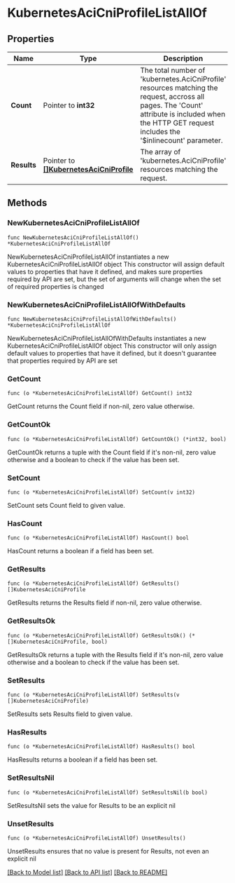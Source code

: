 # KubernetesAciCniProfileListAllOf

## Properties

Name | Type | Description | Notes
------------ | ------------- | ------------- | -------------
**Count** | Pointer to **int32** | The total number of &#39;kubernetes.AciCniProfile&#39; resources matching the request, accross all pages. The &#39;Count&#39; attribute is included when the HTTP GET request includes the &#39;$inlinecount&#39; parameter. | [optional] 
**Results** | Pointer to [**[]KubernetesAciCniProfile**](KubernetesAciCniProfile.md) | The array of &#39;kubernetes.AciCniProfile&#39; resources matching the request. | [optional] 

## Methods

### NewKubernetesAciCniProfileListAllOf

`func NewKubernetesAciCniProfileListAllOf() *KubernetesAciCniProfileListAllOf`

NewKubernetesAciCniProfileListAllOf instantiates a new KubernetesAciCniProfileListAllOf object
This constructor will assign default values to properties that have it defined,
and makes sure properties required by API are set, but the set of arguments
will change when the set of required properties is changed

### NewKubernetesAciCniProfileListAllOfWithDefaults

`func NewKubernetesAciCniProfileListAllOfWithDefaults() *KubernetesAciCniProfileListAllOf`

NewKubernetesAciCniProfileListAllOfWithDefaults instantiates a new KubernetesAciCniProfileListAllOf object
This constructor will only assign default values to properties that have it defined,
but it doesn't guarantee that properties required by API are set

### GetCount

`func (o *KubernetesAciCniProfileListAllOf) GetCount() int32`

GetCount returns the Count field if non-nil, zero value otherwise.

### GetCountOk

`func (o *KubernetesAciCniProfileListAllOf) GetCountOk() (*int32, bool)`

GetCountOk returns a tuple with the Count field if it's non-nil, zero value otherwise
and a boolean to check if the value has been set.

### SetCount

`func (o *KubernetesAciCniProfileListAllOf) SetCount(v int32)`

SetCount sets Count field to given value.

### HasCount

`func (o *KubernetesAciCniProfileListAllOf) HasCount() bool`

HasCount returns a boolean if a field has been set.

### GetResults

`func (o *KubernetesAciCniProfileListAllOf) GetResults() []KubernetesAciCniProfile`

GetResults returns the Results field if non-nil, zero value otherwise.

### GetResultsOk

`func (o *KubernetesAciCniProfileListAllOf) GetResultsOk() (*[]KubernetesAciCniProfile, bool)`

GetResultsOk returns a tuple with the Results field if it's non-nil, zero value otherwise
and a boolean to check if the value has been set.

### SetResults

`func (o *KubernetesAciCniProfileListAllOf) SetResults(v []KubernetesAciCniProfile)`

SetResults sets Results field to given value.

### HasResults

`func (o *KubernetesAciCniProfileListAllOf) HasResults() bool`

HasResults returns a boolean if a field has been set.

### SetResultsNil

`func (o *KubernetesAciCniProfileListAllOf) SetResultsNil(b bool)`

 SetResultsNil sets the value for Results to be an explicit nil

### UnsetResults
`func (o *KubernetesAciCniProfileListAllOf) UnsetResults()`

UnsetResults ensures that no value is present for Results, not even an explicit nil

[[Back to Model list]](../README.md#documentation-for-models) [[Back to API list]](../README.md#documentation-for-api-endpoints) [[Back to README]](../README.md)


